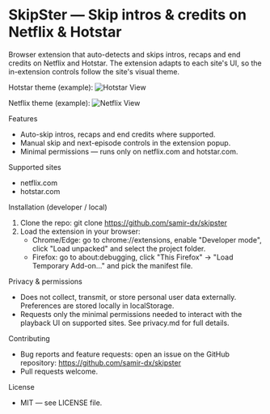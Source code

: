 # SkipSter — Skip intros & credits on Netflix & Hotstar

Browser extension that auto-detects and skips intros, recaps and end credits on Netflix and Hotstar. The extension adapts to each site's UI, so the in-extension controls follow the site's visual theme.

Hotstar theme (example):
![Hotstar View](https://raw.githubusercontent.com/samir-cogoport/store/refs/heads/main/images/hotstar-view.png)

Netflix theme (example):
![Netflix View](https://raw.githubusercontent.com/samir-cogoport/store/refs/heads/main/images/netflix-view.png)

Features
- Auto-skip intros, recaps and end credits where supported.
- Manual skip and next-episode controls in the extension popup.
- Minimal permissions — runs only on netflix.com and hotstar.com.

Supported sites
- netflix.com
- hotstar.com

Installation (developer / local)
1. Clone the repo: git clone https://github.com/samir-dx/skipster
2. Load the extension in your browser:
   - Chrome/Edge: go to chrome://extensions, enable "Developer mode", click "Load unpacked" and select the project folder.
   - Firefox: go to about:debugging, click "This Firefox" → "Load Temporary Add-on…" and pick the manifest file.

Privacy & permissions
- Does not collect, transmit, or store personal user data externally. Preferences are stored locally in localStorage.
- Requests only the minimal permissions needed to interact with the playback UI on supported sites.
See privacy.md for full details.

Contributing
- Bug reports and feature requests: open an issue on the GitHub repository: https://github.com/samir-dx/skipster
- Pull requests welcome.

License
- MIT — see LICENSE file.